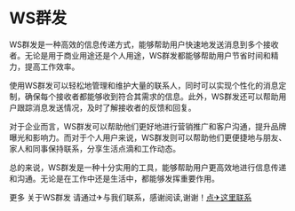 # WS群发

WS群发是一种高效的信息传递方式，能够帮助用户快速地发送消息到多个接收者。无论是用于商业用途还是个人用途，WS群发都能够帮助用户节省时间和精力，提高工作效率。

使用WS群发可以轻松地管理和维护大量的联系人，同时可以实现个性化的消息定制，确保每个接收者都能够收到符合其需求的信息。此外，WS群发还可以帮助用户跟踪消息发送情况，及时了解接收者的反馈和回复。

对于企业而言，WS群发可以帮助他们更好地进行营销推广和客户沟通，提升品牌曝光和影响力。而对于个人用户来说，WS群发则可以帮助他们更便捷地与朋友、家人和同事保持联系，分享生活点滴和工作动态。

总的来说，WS群发是一种十分实用的工具，能够帮助用户更高效地进行信息传递和沟通。无论是在工作中还是生活中，都能够发挥重要作用。

更多 关于WS群发 请通过✈与我们联系，感谢阅读,谢谢！[点✈这里联系](https://k02.cc)